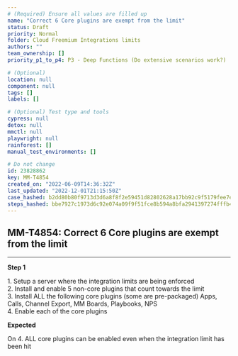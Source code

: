 ```yaml
---
# (Required) Ensure all values are filled up
name: "Correct 6 Core plugins are exempt from the limit"
status: Draft
priority: Normal
folder: Cloud Freemium Integrations limits
authors: ""
team_ownership: []
priority_p1_to_p4: P3 - Deep Functions (Do extensive scenarios work?)

# (Optional)
location: null
component: null
tags: []
labels: []

# (Optional) Test type and tools
cypress: null
detox: null
mmctl: null
playwright: null
rainforest: []
manual_test_environments: []

# Do not change
id: 23828862
key: MM-T4854
created_on: "2022-06-09T14:36:32Z"
last_updated: "2022-12-01T21:15:50Z"
case_hashed: b2dd80b80f9713d3d6a8f8f2e59451d82802628a17bb92c9f5179fee7e1ba9771ba3aacb4ad177de21ac3a43f955cb46
steps_hashed: bbe7927c1973d6c92e074a09f9f51fce8b594a8bfa2941397274fffb4495afe161ea9345c5fac6948e01df77246d2677
---
```


<!-- (Auto-generated) Based on frontmatter's "key" and "name" -->

## MM-T4854: Correct 6 Core plugins are exempt from the limit

---

**Step 1**

1\. Setup a server where the integration limits are being enforced\
2\. Install and enable 5 non-core plugins that count towards the limit\
3\. Install ALL the following core plugins (some are pre-packaged) Apps, Calls, Channel Export, MM Boards, Playbooks, NPS\
4\. Enable each of the core plugins

**Expected**

On 4. ALL core plugins can be enabled even when the integration limit has been hit
